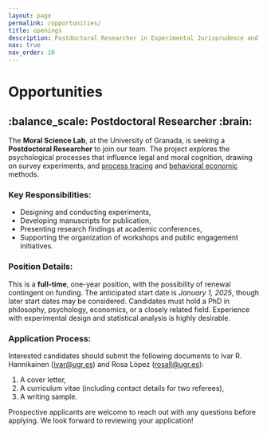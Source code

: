 ```yaml
---
layout: page
permalink: /opportunities/
title: openings
description: Postdoctoral Researcher in Experimental Jurisprudence and Moral Psychology
nav: true
nav_order: 10
---
```


  <div class="header-bar">
    <h1>Opportunities</h1>
    <h2>:balance_scale: Postdoctoral Researcher :brain:</h2>
  </div>

The **Moral Science Lab**, at the University of Granada, is seeking a **Postdoctoral Researcher** to join our team. The project explores the psychological processes that influence legal and moral cognition, drawing on survey experiments, and [process tracing](https://escholarship.org/uc/item/737187j2) and [behavioral economic](https://www.pnas.org/doi/abs/10.1073/pnas.2206531119) methods.

### Key Responsibilities:

- Designing and conducting experiments,
- Developing manuscripts for publication,
- Presenting research findings at academic conferences,
- Supporting the organization of workshops and public engagement initiatives.

### Position Details:

This is a **full-time**, one-year position, with the possibility of renewal contingent on funding. The anticipated start date is _January 1, 2025_, though later start dates may be considered. Candidates must hold a PhD in philosophy, psychology, economics, or a closely related field. Experience with experimental design and statistical analysis is highly desirable.

### Application Process:

Interested candidates should submit the following documents to Ivar R. Hannikainen ([ivar@ugr.es](mailto:ivar@ugr.es)) and Rosa López ([rosall@ugr.es](mailto:rosall@ugr.es)):

1. A cover letter,
2. A curriculum vitae (including contact details for two referees),
3. A writing sample.

Prospective applicants are welcome to reach out with any questions before applying. We look forward to reviewing your application!
